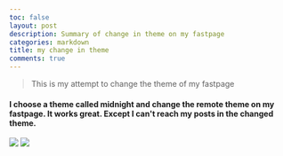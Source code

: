 ```yaml
---
toc: false
layout: post
description: Summary of change in theme on my fastpage
categories: markdown
title: my change in theme
comments: true
---
```

> This is my attempt to change the theme of my fastpage

#### I choose a theme called midnight and change the remote theme on my fastpage. It works great. Except I can't reach my posts in the changed theme.

![]({{site.baseurl}}/images/theme1.png)
![]({{site.baseurl}}/images/theme2.png)
